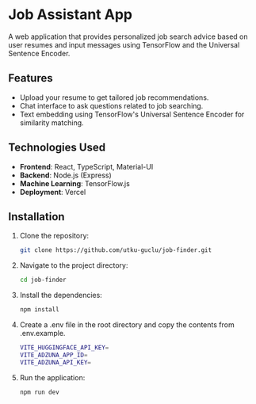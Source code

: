 # Job Assistant App

A web application that provides personalized job search advice based on user resumes and input messages using TensorFlow and the Universal Sentence Encoder.

## Features

- Upload your resume to get tailored job recommendations.
- Chat interface to ask questions related to job searching.
- Text embedding using TensorFlow's Universal Sentence Encoder for similarity matching.

## Technologies Used

- **Frontend**: React, TypeScript, Material-UI
- **Backend**: Node.js (Express)
- **Machine Learning**: TensorFlow.js
- **Deployment**: Vercel
  
## Installation

1. Clone the repository:

   ```bash
   git clone https://github.com/utku-guclu/job-finder.git

2. Navigate to the project directory:

    ```bash
    cd job-finder

3. Install the dependencies:

    ```bash
    npm install

4. Create a .env file in the root directory and copy the contents from .env.example.
    ```bash
    VITE_HUGGINGFACE_API_KEY=
    VITE_ADZUNA_APP_ID=
    VITE_ADZUNA_API_KEY=
   
6. Run the application:

    ```bash
    npm run dev
